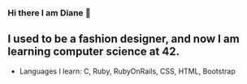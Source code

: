 ### Hi there I am Diane 👋
## I used to be a fashion designer, and now I am learning computer science at 42.

- Languages I learn: C, Ruby, RubyOnRails, CSS, HTML, Bootstrap 

<!--
**dediane/dediane** is a ✨ _special_ ✨ repository because its `README.md` (this file) appears on your GitHub profile.

Here are some ideas to get you started:

- 🔭 I’m currently working on ...
- 🌱 I’m currently learning ...
- 👯 I’m looking to collaborate on ...
- 🤔 I’m looking for help with ...
- 💬 Ask me about ...
- 📫 How to reach me: ...
- 😄 Pronouns: ...
- ⚡ Fun fact: ...
-->
